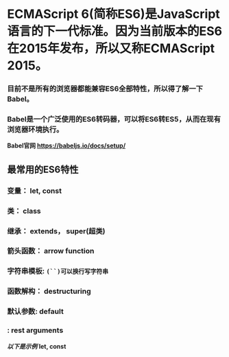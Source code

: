 # ECMAScript 6(简称ES6)是JavaScript语言的下一代标准。因为当前版本的ES6在2015年发布，所以又称ECMAScript 2015。

### 目前不是所有的浏览器都能兼容ES6全部特性，所以得了解一下Babel。

### Babel是一个广泛使用的ES6转码器，可以将ES6转ES5，从而在现有浏览器环境执行。

**Babel官网 https://babeljs.io/docs/setup/**

## **最常用的ES6特性**
  ### **变量：** let, const
  ### **类：** class
  ### **继承：** extends， super(超类)
  ### **箭头函数：** arrow function
  ### **字符串模板:** `(``)可以换行写字符串`
  ### **函数解构：** destructuring
  ### **默认参数:** default
  ### **:** rest arguments
  
***以下是示例***
  **let, const**
